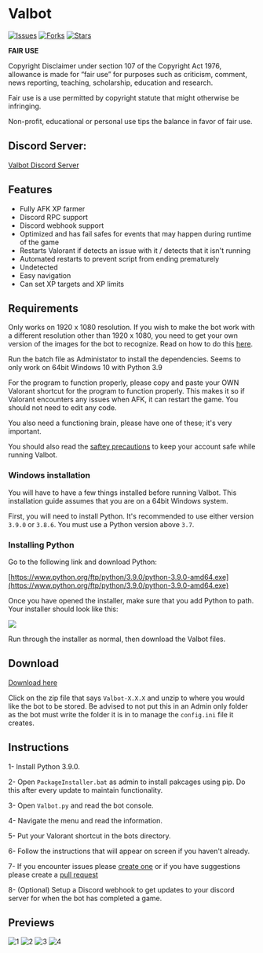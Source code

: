 # Valbot

[![Issues](https://img.shields.io/github/issues/MrFums/Valbot)](https://github.com/MrFums/Valbot/issues)
[![Forks](https://img.shields.io/github/forks/MrFums/Valbot)](https://github.com/MrFums/Valbot/network)
[![Stars](https://img.shields.io/github/stars/MrFums/Valbot)](https://github.com/MrFums/Valbot/stargazers)


**FAIR USE**

Copyright Disclaimer under section 107 of the Copyright Act 1976, allowance is made for “fair use” for purposes such as criticism, comment, news reporting, teaching, scholarship, education and research.

Fair use is a use permitted by copyright statute that might otherwise be infringing. 

Non-profit, educational or personal use tips the balance in favor of fair use. 

## Discord Server:
[Valbot Discord Server](gg.gg/valbotserver)



## Features

* Fully AFK XP farmer
* Discord RPC support
* Discord webhook support
* Optimized and has fail safes for events that may happen during runtime of the game
* Restarts Valorant if detects an issue with it / detects that it isn't running
* Automated restarts to prevent script from ending prematurely 
* Undetected 
* Easy navigation
* Can set XP targets and XP limits


## Requirements

Only works on 1920 x 1080 resolution. If you wish to make the bot work with a different resolution other than 1920 x 1080, you need to get your own version of the images for the bot to recognize. Read on how to do this [here](https://github.com/MrFums/Valbot/blob/master/information/change_resolution.txt).

Run the batch file as Administator to install the dependencies. 
Seems to only work on 64bit Windows 10 with Python 3.9 

For the program to function properly, please copy and paste your OWN Valorant shortcut for the program to function properly. This makes it so if Valorant encounters any issues when AFK, it can restart the game. You should not need to edit any code.

You also need a functioning brain, please have one of these; it's very important.

You should also read the [saftey precautions](https://github.com/MrFums/Valbot/blob/master/information/safetyprecautions.txt) to keep your account safe while running Valbot.

### Windows installation

You will have to have a few things installed before running Valbot. This installation guide assumes that you are on a 64bit Windows system.

First, you will need to install Python. It's recommended to use either version `3.9.0` or `3.8.6`. You must use a Python version above `3.7`. 

### Installing Python

Go to the following link and download Python:

[https://www.python.org/ftp/python/3.9.0/python-3.9.0-amd64.exe](https://www.python.org/ftp/python/3.9.0/python-3.9.0-amd64.exe)

Once you have opened the installer, make sure that you add Python to path. Your installer should look like this:

<img align="center" src="https://i.imgur.com/iefWNyw.png">

Run through the installer as normal, then download the Valbot files.


## Download

[Download here](https://github.com/MrFums/Valbot/releases/latest)

Click on the zip file that says `Valbot-X.X.X` and unzip to where you would like the bot to be stored. Be advised to not put this in an Admin only folder as the bot must write the folder it is in to manage the `config.ini` file it creates.


## Instructions

1- Install Python 3.9.0.

2- Open `PackageInstaller.bat` as admin to install pakcages using pip. Do this after every update to maintain functionality.

3- Open `Valbot.py` and read the bot console.

4- Navigate the menu and read the information.

5- Put your Valorant shortcut in the bots directory.

6- Follow the instructions that will appear on screen if you haven't already.

7- If you encounter issues please [create one](https://github.com/MrFums/ValBot/issues/new) or if you have suggestions please create a [pull request](https://github.com/MrFums/ValBot/compare)

8- (Optional) Setup a Discord webhook to get updates to your discord server for when the bot has completed a game.


## Previews

![1](https://cdn.discordapp.com/attachments/805228393314516992/837761660265037854/unknown.png)
![2](https://cdn.discordapp.com/attachments/805228393314516992/837761751420239912/unknown.png)
![3](https://cdn.discordapp.com/attachments/805228393314516992/837762587671920717/unknown.png)
![4](https://cdn.discordapp.com/attachments/805228393314516992/837762620018524170/unknown.png)
